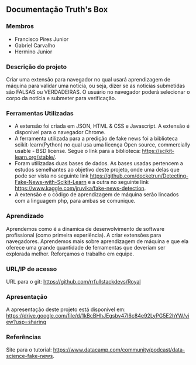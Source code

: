 ## Documentação Truth's Box

### Membros

 - Francisco Pires Junior
 - Gabriel Carvalho
 - Hermino Junior

### Descrição do projeto 
  
Criar uma extensão para navegador no qual usará aprendizagem de máquina para validar uma noticia, ou seja, dizer se as noticias
submetidas são FALSAS ou VERDADEIRAS. O usuário no navegador poderá selecionar o corpo da notícia e submeter para verificação. 

### Ferramentas Utilizadas

 - A extensão foi criada em JSON, HTML & CSS e Javascript. A extensão é disponivel para o navegador Chrome.
 - A ferramenta utilizada para a predição de fake news foi a biblioteca scikit-learn(Python) no qual usa uma licença Open source, commercially usable - BSD license. Segue o link para a biblioteca: https://scikit-learn.org/stable/.
 - Foram utilizadas duas bases de dados. As bases usadas pertencem a estudos semelhantes ao objetivo deste projeto, onde uma delas que pode ser vista no seguinte link https://github.com/docketrun/Detecting-Fake-News-with-Scikit-Learn e a outra no seguinte link https://www.kaggle.com/jruvika/fake-news-detection.
 - A extensão e o código de aprendizagem de máquina serão lincados com a linguagem php, para ambas se comunique.

### Aprendizado

Aprendemos como é a dinamica de desenvolvimento de software profissional (como primeira experiência).
A criar extensões para navegadores.
Aprendemos mais sobre aprendizagem de máquina e que ela oferece uma grande quantidade de ferramentas que deveriam ser explorada melhor.
Reforçamos o trabalho em equipe.

### URL/IP de acesso

URL para o git: https://github.com/rrfullstackdevs/Royal

### Apresentação

A apresentação deste projeto está disponível em: https://drive.google.com/file/d/1kBcBHhJEgsbv47I6c84e92LyPG5E2hYW/view?usp=sharing

### Referências

Site para o tutorial: https://www.datacamp.com/community/podcast/data-science-fake-news.
